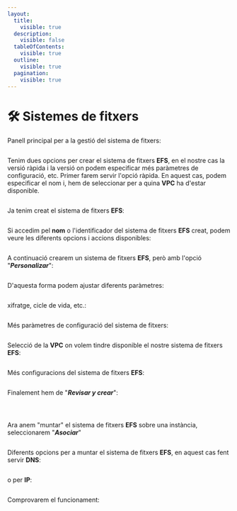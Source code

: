 ```yaml
---
layout:
  title:
    visible: true
  description:
    visible: false
  tableOfContents:
    visible: true
  outline:
    visible: true
  pagination:
    visible: true
---
```


# 🛠️ Sistemes de fitxers

Panell principal per a la gestió del sistema de fitxers:

<figure><img src="../.gitbook/assets/image (28).png" alt=""><figcaption></figcaption></figure>

Tenim dues opcions per crear el sistema de fitxers **EFS**, en el nostre cas la versió ràpida i la versió on podem especificar més paràmetres de configuració, etc. Primer farem servir l'opció ràpida. En aquest cas, podem especificar el nom i, hem de seleccionar per a quina **VPC** ha d'estar disponible.&#x20;

<figure><img src="../.gitbook/assets/image (4).png" alt=""><figcaption></figcaption></figure>

Ja tenim creat el sistema de fitxers **EFS**:

<figure><img src="../.gitbook/assets/image (1) (1).png" alt=""><figcaption></figcaption></figure>

Si accedim pel **nom** o l'identificador del sistema de fitxers **EFS** creat,  podem veure les diferents opcions i accions disponibles:

<figure><img src="../.gitbook/assets/image (3) (1).png" alt=""><figcaption></figcaption></figure>

A continuació crearem un sistema de fitxers **EFS**, però amb l'opció "_**Personalizar**_":

<figure><img src="../.gitbook/assets/image (5).png" alt=""><figcaption></figcaption></figure>

D'aquesta forma podem ajustar diferents paràmetres:&#x20;

<figure><img src="../.gitbook/assets/image (4) (1).png" alt=""><figcaption></figcaption></figure>

xifratge, cicle de vida, etc.:

<figure><img src="../.gitbook/assets/image (6).png" alt=""><figcaption></figcaption></figure>

Més paràmetres de configuració del sistema de fitxers:

<figure><img src="../.gitbook/assets/image (7).png" alt=""><figcaption></figcaption></figure>

Selecció de la **VPC** on volem tindre disponible el nostre sistema de fitxers **EFS**:

<figure><img src="../.gitbook/assets/image (9).png" alt=""><figcaption></figcaption></figure>

Més configuracions del sistema de fitxers **EFS**:

<figure><img src="../.gitbook/assets/image (10).png" alt=""><figcaption></figcaption></figure>

Finalement hem de "_**Revisar y crear**_":

<figure><img src="../.gitbook/assets/image (16).png" alt=""><figcaption></figcaption></figure>

<figure><img src="../.gitbook/assets/image (12).png" alt=""><figcaption></figcaption></figure>

<figure><img src="../.gitbook/assets/image (14).png" alt=""><figcaption></figcaption></figure>

Ara anem "muntar" el sistema de fitxers **EFS** sobre una instància, seleccionarem "_**Asociar**_"

<figure><img src="../.gitbook/assets/image (1).png" alt=""><figcaption></figcaption></figure>

Diferents opcions per a muntar el sistema de fitxers **EFS**, en aquest cas fent servir **DNS**:

<figure><img src="../.gitbook/assets/image (2).png" alt=""><figcaption></figcaption></figure>

o per **IP**:

<figure><img src="../.gitbook/assets/image (3).png" alt=""><figcaption></figcaption></figure>

Comprovarem el funcionament:&#x20;
